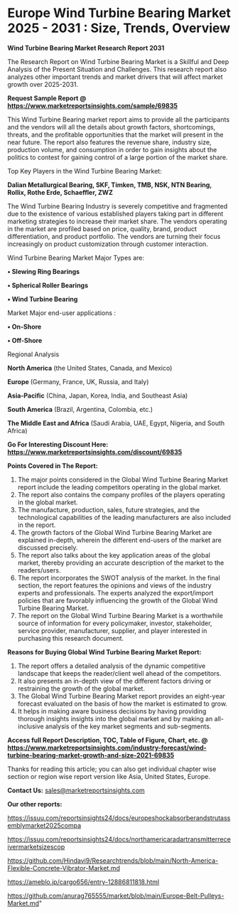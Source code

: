 # Europe Wind Turbine Bearing Market 2025 - 2031 : Size, Trends, Overview

<strong>Wind Turbine Bearing Market Research Report 2031</strong>

The Research Report on Wind Turbine Bearing Market is a Skillful and Deep Analysis of the Present Situation and Challenges. This research report also analyzes other important trends and market drivers that will affect market growth over 2025-2031.

<strong>Request Sample Report @ <a href=https://www.marketreportsinsights.com/sample/69835>https://www.marketreportsinsights.com/sample/69835</a></strong>

This Wind Turbine Bearing market report aims to provide all the participants and the vendors will all the details about growth factors, shortcomings, threats, and the profitable opportunities that the market will present in the near future. The report also features the revenue share, industry size, production volume, and consumption in order to gain insights about the politics to contest for gaining control of a large portion of the market share.

Top Key Players in the Wind Turbine Bearing Market:

<strong>Dalian Metallurgical Bearing, SKF, Timken, TMB, NSK, NTN Bearing, Rollix, Rothe Erde, Schaeffler, ZWZ</strong>

The Wind Turbine Bearing Industry is severely competitive and fragmented due to the existence of various established players taking part in different marketing strategies to increase their market share. The vendors operating in the market are profiled based on price, quality, brand, product differentiation, and product portfolio. The vendors are turning their focus increasingly on product customization through customer interaction.

Wind Turbine Bearing Market Major Types are:

<strong>• Slewing Ring Bearings

• Spherical Roller Bearings

• Wind Turbine Bearing</strong>

Market Major end-user applications :

<strong>• On-Shore

• Off-Shore</strong>

Regional Analysis

</u><strong><b>North America</b></strong> (the United States, Canada, and Mexico)

<strong><b>Europe </b></strong>(Germany, France, UK, Russia, and Italy)

<strong><b>Asia-Pacific</b></strong> (China, Japan, Korea, India, and Southeast Asia)

<strong><b>South America</b></strong> (Brazil, Argentina, Colombia, etc.)

<strong><b>The Middle East and Africa</b></strong> (Saudi Arabia, UAE, Egypt, Nigeria, and South Africa)

<strong>Go For Interesting Discount Here: <a href=https://www.marketreportsinsights.com/discount/69835>https://www.marketreportsinsights.com/discount/69835</a></strong>

<strong>Points Covered in The Report:</strong>
<ol>
  <li>The major points considered in the Global Wind Turbine Bearing Market report include the leading competitors operating in the global market.</li>
  <li>The report also contains the company profiles of the players operating in the global market.</li>
  <li>The manufacture, production, sales, future strategies, and the technological capabilities of the leading manufacturers are also included in the report.</li>
  <li>The growth factors of the Global Wind Turbine Bearing Market are explained in-depth, wherein the different end-users of the market are discussed precisely.</li>
  <li>The report also talks about the key application areas of the global market, thereby providing an accurate description of the market to the readers/users.</li>
  <li>The report incorporates the SWOT analysis of the market. In the final section, the report features the opinions and views of the industry experts and professionals. The experts analyzed the export/import policies that are favorably influencing the growth of the Global Wind Turbine Bearing Market.</li>
  <li>The report on the Global Wind Turbine Bearing Market is a worthwhile source of information for every policymaker, investor, stakeholder, service provider, manufacturer, supplier, and player interested in purchasing this research document.</li>
</ol>
<strong>Reasons for Buying Global Wind Turbine Bearing Market Report:</strong>

<ol>
  <li>The report offers a detailed analysis of the dynamic competitive landscape that keeps the reader/client well ahead of the competitors.</li>
  <li>It also presents an in-depth view of the different factors driving or restraining the growth of the global market.</li>
  <li>The Global Wind Turbine Bearing Market report provides an eight-year forecast evaluated on the basis of how the market is estimated to grow.</li>
  <li>It helps in making aware business decisions by having providing thorough insights insights into the global market and by making an all-inclusive analysis of the key market segments and sub-segments.</li>
</ol>
<strong>Access full Report Description, TOC, Table of Figure, Chart, etc. @ <a href=https://www.marketreportsinsights.com/industry-forecast/wind-turbine-bearing-market-growth-and-size-2021-69835>https://www.marketreportsinsights.com/industry-forecast/wind-turbine-bearing-market-growth-and-size-2021-69835</a></strong>


Thanks for reading this article; you can also get individual chapter wise section or region wise report version like Asia, United States, Europe.

<strong>Contact Us:</strong>
sales@marketreportsinsights.com

<strong>Our other reports:</strong>

<a href=https://issuu.com/reportsinsights24/docs/europeshockabsorberandstrutassemblymarket2025compa>https://issuu.com/reportsinsights24/docs/europeshockabsorberandstrutassemblymarket2025compa</a>

<a href=https://issuu.com/reportsinsights24/docs/northamericaradartransmitterreceivermarketsizescop>https://issuu.com/reportsinsights24/docs/northamericaradartransmitterreceivermarketsizescop</a>

<a href=https://github.com/Hindavi9/Researchtrends/blob/main/North-America-Flexible-Concrete-Vibrator-Market.md>https://github.com/Hindavi9/Researchtrends/blob/main/North-America-Flexible-Concrete-Vibrator-Market.md</a>

<a href=https://ameblo.jp/cargo656/entry-12886811818.html>https://ameblo.jp/cargo656/entry-12886811818.html</a>

<a href=https://github.com/anurag765555/market/blob/main/Europe-Belt-Pulleys-Market.md>https://github.com/anurag765555/market/blob/main/Europe-Belt-Pulleys-Market.md</a>"
